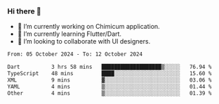 ### Hi there 👋

<!--
**devcat37/devcat37** is a ✨ _special_ ✨ repository because its `README.md` (this file) appears on your GitHub profile.-->


- 🔭 I’m currently working on Chimicum application.
- 🌱 I’m currently learning Flutter/Dart.
- 👯 I’m looking to collaborate with UI designers.
<!-- - 🤔 I’m looking for help with ... -->

<!--START_SECTION:waka-->

```txt
From: 05 October 2024 - To: 12 October 2024

Dart          3 hrs 58 mins   ███████████████████▒░░░░░   76.94 %
TypeScript    48 mins         ████░░░░░░░░░░░░░░░░░░░░░   15.60 %
XML           9 mins          ▓░░░░░░░░░░░░░░░░░░░░░░░░   03.06 %
YAML          4 mins          ▒░░░░░░░░░░░░░░░░░░░░░░░░   01.44 %
Other         4 mins          ▒░░░░░░░░░░░░░░░░░░░░░░░░   01.39 %
```

<!--END_SECTION:waka-->
